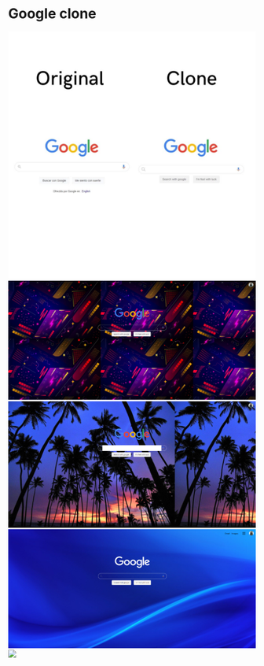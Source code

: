 # Google clone


<img src="./Images/Original.jpg">
<img src="./Images/1.png">
<img src="./Images/Screenshot 2022-05-23 201839.png">
<img src="./Images/Screenshot 2022-05-23 202643.png">
<img src="./Images/z.mp4">